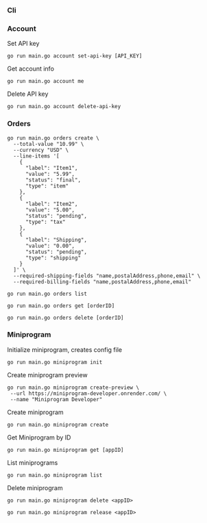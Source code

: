 ### Cli


### Account


Set API key
```
go run main.go account set-api-key [API_KEY]
```

Get account info
```
go run main.go account me
```

Delete API key
```
go run main.go account delete-api-key
```

### Orders

```
go run main.go orders create \
  --total-value "10.99" \
  --currency "USD" \
  --line-items '[
    {
      "label": "Item1",
      "value": "5.99",
      "status": "final",
      "type": "item"
    },
    {
      "label": "Item2",
      "value": "5.00",
      "status": "pending",
      "type": "tax"
    },
    {
      "label": "Shipping",
      "value": "0.00",
      "status": "pending",
      "type": "shipping"
    }
  ]' \
  --required-shipping-fields "name,postalAddress,phone,email" \
  --required-billing-fields "name,postalAddress,phone,email"
```

```
go run main.go orders list
```

```
go run main.go orders get [orderID]
```

```
go run main.go orders delete [orderID]
```




### Miniprogram


Initialize miniprogram, creates config file
```
go run main.go miniprogram init
```

Create miniprogram preview

```
go run main.go miniprogram create-preview \
 --url https://miniprogram-developer.onrender.com/ \
 --name "Miniprogram Developer"
```


Create miniprogram 

```
go run main.go miniprogram create
```


Get Miniprogram by ID
```
go run main.go miniprogram get [appID]
```

List miniprograms

```
go run main.go miniprogram list
```


Delete miniprogram
```
go run main.go miniprogram delete <appID>
```


```
go run main.go miniprogram release <appID>
```



